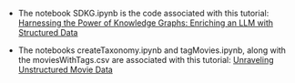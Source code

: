 * The notebook SDKG.ipynb is the code associated with this tutorial: [Harnessing the Power of Knowledge Graphs: Enriching an LLM with Structured Data](https://medium.com/towards-data-science/harnessing-the-power-of-knowledge-graphs-enriching-an-llm-with-structured-data-997fabc62386?sk=552a8f07ad3a14a55c3b944c9bc484d2)

* The notebooks createTaxonomy.ipynb and tagMovies.ipynb, along with the moviesWithTags.csv are associated with this tutorial: [Unraveling Unstructured Movie Data](https://towardsdatascience.com/unraveling-unstructured-movie-data-04d5ff787600?source=friends_link&sk=567bca3ce60a8ccf71c0366a3ca07344)
